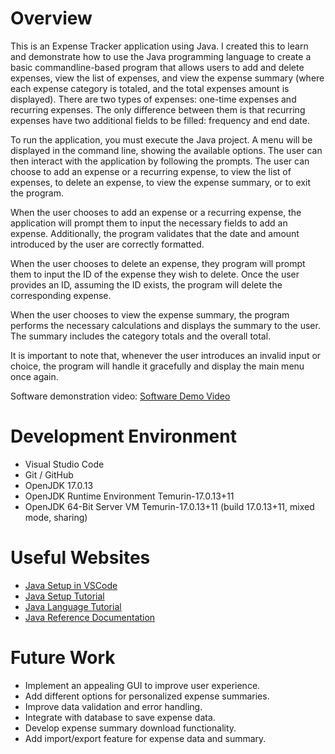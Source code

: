 # Overview

This is an Expense Tracker application using Java. I created this to learn and demonstrate how to use the Java programming language to create a basic commandline-based program that allows users to add and delete expenses, view the list of expenses, and view the expense summary (where each expense category is totaled, and the total expenses amount is displayed). There are two types of expenses: one-time expenses and recurring expenses. The only difference between them is that recurring expenses have two additional fields to be filled: frequency and end date.

To run the application, you must execute the Java project. A menu will be displayed in the command line, showing the available options. The user can then interact with the application by following the prompts. The user can choose to add an expense or a recurring expense, to view the list of expenses, to delete an expense, to view the expense summary, or to exit the program.

When the user chooses to add an expense or a recurring expense, the application will prompt them to input the necessary fields to add an expense. Additionally, the program validates that the date and amount introduced by the user are correctly formatted.

When the user chooses to delete an expense, they program will prompt them to input the ID of the expense they wish to delete. Once the user provides an ID, assuming the ID exists, the program will delete the corresponding expense.

When the user chooses to view the expense summary, the program performs the necessary calculations and displays the summary to the user. The summary includes the category totals and the overall total.

It is important to note that, whenever the user introduces an invalid input or choice, the program will handle it gracefully and display the main menu once again.

Software demonstration video: [Software Demo Video](https://youtu.be/Ruq90qIK33I)

# Development Environment

- Visual Studio Code
- Git / GitHub
- OpenJDK 17.0.13
- OpenJDK Runtime Environment Temurin-17.0.13+11
- OpenJDK 64-Bit Server VM Temurin-17.0.13+11 (build 17.0.13+11, mixed mode, sharing)

# Useful Websites

- [Java Setup in VSCode](https://code.visualstudio.com/docs/java/java-tutorial)
- [Java Setup Tutorial](https://www.youtube.com/watch?v=BB0gZFpukJU)
- [Java Language Tutorial](https://www.w3schools.com/java/)
- [Java Reference Documentation](https://www.w3schools.com/java/java_ref_reference.asp)

# Future Work

- Implement an appealing GUI to improve user experience.
- Add different options for personalized expense summaries.
- Improve data validation and error handling.
- Integrate with database to save expense data.
- Develop expense summary download functionality.
- Add import/export feature for expense data and summary.